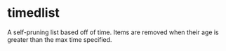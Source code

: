 # timedlist
A self-pruning list based off of time. Items are removed when their age is greater than the max time specified.
